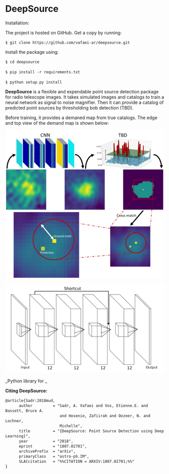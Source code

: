 DeepSource
=======

Installation:

The project is hosted on GitHub. Get a copy by running:
```
$ git clone https://github.com/vafaei-ar/deepsource.git
```
Install the package using:
```
$ cd deepsource

$ pip install -r requirements.txt 

$ python setup.py install
```
**DeepSource** is a flexible and expendable point source detection package for radio telescope images. It takes simulated images and catalogs to train a neural network as signal to noise magnifier. Then it can provide a catalog of predicted point sources by thresholding bob detection (TBD).

Before training, it provides a demaned map from true catalogs. The edge and top view of the demand map is shown below:

<p align="center">
  <img src="./images/ds9flow.jpg" width="800"/>
</p>


<p align="center">
  <img src="./images/Network_1.jpg" width="700"/>
</p>


_Python library for _


**Citing DeepSource:** 
```
@article{Sadr:2018mud,
      author         = "Sadr, A. Vafaei and Vos, Etienne.E. and Bassett, Bruce A.
                        and Hosenie, Zafiirah and Oozeer, N. and Lochner,
                        Michelle",
      title          = "{DeepSource: Point Source Detection using Deep Learning}",
      year           = "2018",
      eprint         = "1807.02701",
      archivePrefix  = "arXiv",
      primaryClass   = "astro-ph.IM",
      SLACcitation   = "%%CITATION = ARXIV:1807.02701;%%"
}
```
